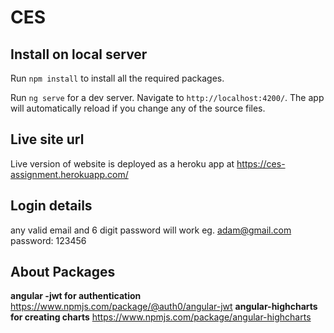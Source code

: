 
# CES

  

## Install on local server

Run `npm install` to install all the required packages.

Run `ng serve` for a dev server. Navigate to `http://localhost:4200/`. The app will automatically reload if you change any of the source files.


## Live site url 

Live version of website is deployed as a heroku app at https://ces-assignment.herokuapp.com/


## Login details
any valid email and 6 digit password will work
eg. adam@gmail.com
password: 123456

## About Packages 

**angular -jwt for authentication**
https://www.npmjs.com/package/@auth0/angular-jwt
**angular-highcharts for creating charts**
https://www.npmjs.com/package/angular-highcharts

